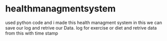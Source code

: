 # healthmanagmentsystem
used python code and i made this health managment system in this we can save our log and retrive our Data. log for exercise or diet and retrive data from this with time stamp
